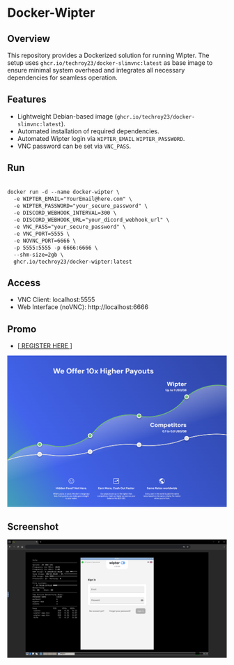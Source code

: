 # Docker-Wipter
    
## Overview
This repository provides a Dockerized solution for running Wipter. The setup uses `ghcr.io/techroy23/docker-slimvnc:latest` as base image to ensure minimal system overhead and integrates all necessary dependencies for seamless operation.

## Features
- Lightweight Debian-based image (`ghcr.io/techroy23/docker-slimvnc:latest`).
- Automated installation of required dependencies.
- Automated Wipter login via  `WIPTER_EMAIL` `WIPTER_PASSWORD`.
- VNC password can be set via `VNC_PASS`.

## Run
```

docker run -d --name docker-wipter \
  -e WIPTER_EMAIL="YourEmail@here.com" \
  -e WIPTER_PASSWORD="your_secure_password" \
  -e DISCORD_WEBHOOK_INTERVAL=300 \
  -e DISCORD_WEBHOOK_URL="your_dicord_webhook_url" \
  -e VNC_PASS="your_secure_password" \
  -e VNC_PORT=5555 \
  -e NOVNC_PORT=6666 \
  -p 5555:5555 -p 6666:6666 \
  --shm-size=2gb \
  ghcr.io/techroy23/docker-wipter:latest

```

## Access
- VNC Client: localhost:5555
- Web Interface (noVNC): http://localhost:6666

## Promo
<ul><li><a href="https://wipter.com/register?via=66075F1E60"> [ REGISTER HERE ] </a></li></ul>
<div align="center">
  <a href="https://wipter.com/register?via=66075F1E60">
    <img src="screenshot/img0.png" alt="Alt text">
  </a>
</div>

## Screenshot
<div align="center">
  <img src="screenshot/img1.png" alt="Alt text">
</div>

